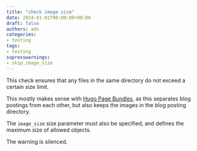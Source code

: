```yaml
---
title: "check image size"
date: 2024-01-01T00:00:00+00:00
draft: false
authors: ads
categories:
- testing
tags:
- testing
supresswarnings:
- skip_image_size
---
```


This check ensures that any files in the same directory do not exceed a certain size limit.

This mostly makes sense with [Hugo Page Bundles](https://gohugo.io/content-management/page-bundles/), as this separates blog postings from each other, but also keeps the images in the blog posting directory.

The `image_size` size parameter must also be specified, and defines the maximum size of allowed objects.

The warning is silenced.
